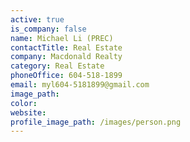 ```yaml
---
active: true
is_company: false
name: Michael Li (PREC)
contactTitle: Real Estate
company: Macdonald Realty
category: Real Estate
phoneOffice: 604-518-1899
email: myl604-5181899@gmail.com
image_path:
color:
website:
profile_image_path: /images/person.png
---
```



